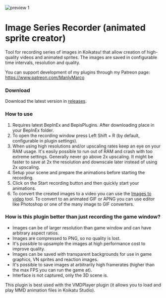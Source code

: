 ![preview 1](https://user-images.githubusercontent.com/39247311/48986373-6622d980-f114-11e8-9a8d-a0f2bb0cbcce.png)
# Image Series Recorder (animated sprite creator)
Tool for recording series of images in Koikatsu! that allow creation of high-quality videos and animated sprites. The images are saved in configurable time intervals, resolution and quality.

You can support development of my plugins through my Patreon page: https://www.patreon.com/ManlyMarco

### Download
Download the latest version in [releases](https://github.com/ManlyMarco/KK_ImageSeriesRecorder/releases).

### How to use
1. Requires latest BepInEx and BepisPlugins. After downloading place in your BepInEx folder.
2. To open the recording window press Left Shift + R (by default, configurable in plugin settings).
3. When using high resolutions and/or upscaling rates keep an eye on your RAM usage. It's easily possible to run out of RAM and crash with too extreme settings. Generally never go above 2x upscaling. It might be faster to save at 2x the resolution and downscale later instead of using 2x upscaling.
4. Setup your scene and prepare the animations before starting the recording.
5. Click on the Start recording button and then quickly start your animations.
6. To convert the created images to a video you can use the [Images to video](http://en.cze.cz/Images-to-video) tool. To convert to an animated GIF or APNG you can use editor like Photoshop or one of the many image to GIF converters.

### How is this plugin better than just recording the game window?
- Images can be of larger resolution than game window and can have arbitrary aspect ratios.
- Images are compressed to PNG, so no quality is lost.
- It's possible to upsample the images at high performance cost to improve quality.
- Images can be saved with transparent backgrounds for use in game graphics, VN sprites and reaction images.
- It's possible to save images at arbitrarily high framerates (higher than the max FPS you can run the game at).
- Interface is not captured, only the 3D scene is.

This plugin is best used with the VMDPlayer plugin (it allows you to load and play MMD animation files in Koikatu Studio).
